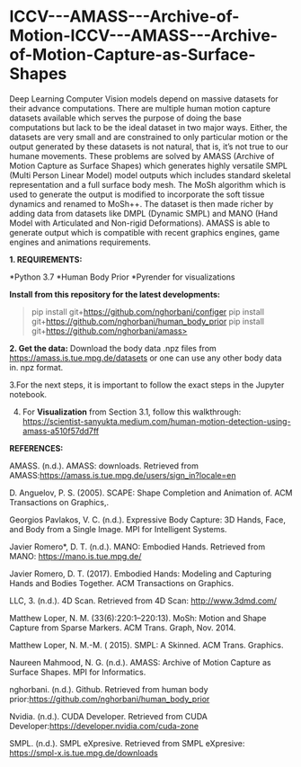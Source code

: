 # ICCV---AMASS---Archive-of-Motion-ICCV---AMASS---Archive-of-Motion-Capture-as-Surface-Shapes
Deep Learning Computer Vision models depend on massive datasets for their advance computations. There are multiple human motion capture datasets available which serves the purpose of doing the base computations but lack to be the ideal dataset in two major ways. Either, the datasets are very small and are constrained to only particular motion or the output generated by these datasets is not natural, that is, it’s not true to our humane movements. These problems are solved by AMASS (Archive of Motion Capture as Surface Shapes) which generates highly versatile SMPL (Multi Person Linear Model) model outputs which includes standard skeletal representation and a full surface body mesh. The MoSh algorithm which is used to generate the output is modified to incorporate the soft tissue dynamics and renamed to MoSh++. The dataset is then made richer by adding data from datasets like DMPL (Dynamic SMPL) and MANO (Hand Model with Articulated and Non-rigid Deformations). AMASS is able to generate output which is compatible with recent graphics engines, game engines and animations requirements.

**1. REQUIREMENTS:**

  *Python 3.7
  *Human Body Prior
  *Pyrender for visualizations

**Install from this repository for the latest developments:**

>pip install git+https://github.com/nghorbani/configer
>pip install git+https://github.com/nghorbani/human_body_prior
>pip install git+https://github.com/nghorbani/amass>

**2. Get the data:**
Download the body data .npz files from https://amass.is.tue.mpg.de/datasets or one can
use any other body data in. npz format.

3.For the next steps, it is important to follow the exact steps in the Jupyter notebook.

4. For **Visualization** from Section 3.1, follow this walkthrough: https://scientist-sanyukta.medium.com/human-motion-detection-using-amass-a510f57dd7ff





**REFERENCES:**

AMASS. (n.d.). AMASS: downloads. Retrieved from AMASS:https://amass.is.tue.mpg.de/users/sign_in?locale=en

D. Anguelov, P. S. (2005). SCAPE: Shape Completion and Animation of. ACM Transactions on
Graphics,. 

Georgios Pavlakos, V. C. (n.d.). Expressive Body Capture: 3D Hands, Face, and Body from a Single
Image. MPI for Intelligent Systems.

Javier Romero*, D. T. (n.d.). MANO: Embodied Hands. Retrieved from MANO:
https://mano.is.tue.mpg.de/

Javier Romero, D. T. (2017). Embodied Hands: Modeling and Capturing Hands and Bodies Together.
ACM Transactions on Graphics.

LLC, 3. (n.d.). 4D Scan. Retrieved from 4D Scan: http://www.3dmd.com/

Matthew Loper, N. M. (33(6):220:1–220:13). MoSh: Motion and Shape Capture from Sparse Markers. ACM Trans. Graph, Nov. 2014.

Matthew Loper, N. M.-M. ( 2015). SMPL: A Skinned. ACM Trans. Graphics.

Naureen Mahmood, N. G. (n.d.). AMASS: Archive of Motion Capture as Surface Shapes. MPI for
Informatics.

nghorbani. (n.d.). Github. Retrieved from human body prior:https://github.com/nghorbani/human_body_prior

Nvidia. (n.d.). CUDA Developer. Retrieved from CUDA Developer:https://developer.nvidia.com/cuda-zone

SMPL. (n.d.). SMPL eXpresive. Retrieved from SMPL eXpresive: https://smpl-x.is.tue.mpg.de/downloads
